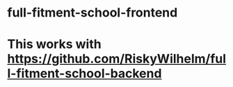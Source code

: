 # full-fitment-school-frontend
# This works with https://github.com/RiskyWilhelm/full-fitment-school-backend
